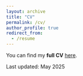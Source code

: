 ```yaml
---
layout: archive
title: "CV"
permalink: /cv/
author_profile: true
redirect_from:
  - /resume
---
```


You can find my **full CV** [here](https://drive.google.com/file/d/1uyPv8hwyHhBvp3NviXtqkk_CK-Vu60TR/view?usp=drive_link).

Last updated: May 2025
